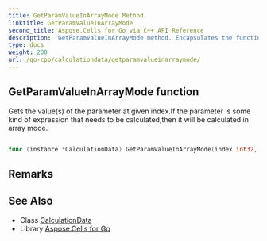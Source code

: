 ```yaml
---
title: GetParamValueInArrayMode Method 
linktitle: GetParamValueInArrayMode
second_title: Aspose.Cells for Go via C++ API Reference
description: 'GetParamValueInArrayMode method. Encapsulates the function that represents getparamvalueinarraymode in Go.'
type: docs
weight: 200
url: /go-cpp/calculationdata/getparamvalueinarraymode/
---
```


## GetParamValueInArrayMode function

Gets the value(s) of the parameter at given index.If the parameter is some kind of expression that needs to be calculated,then it will be calculated in array mode.

```go

func (instance *CalculationData) GetParamValueInArrayMode(index int32, maxrowcount int32, maxcolumncount int32)  ([][]Object,  error) 

```

## Remarks


## See Also

* Class [CalculationData](../)
* Library [Aspose.Cells for Go](../../)
